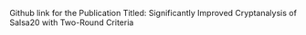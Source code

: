 Github link for the Publication Titled: Significantly Improved Cryptanalysis of Salsa20 with Two-Round Criteria

